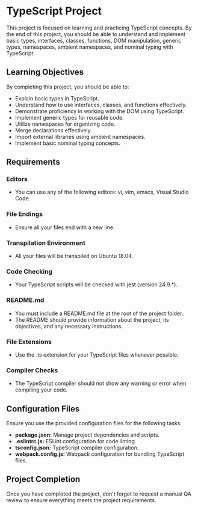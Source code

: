 # TypeScript Project

This project is focused on learning and practicing TypeScript concepts. By the end of this project, you should be able to understand and implement basic types, interfaces, classes, functions, DOM manipulation, generic types, namespaces, ambient namespaces, and nominal typing with TypeScript.

## Learning Objectives

By completing this project, you should be able to:

- Explain basic types in TypeScript.
- Understand how to use interfaces, classes, and functions effectively.
- Demonstrate proficiency in working with the DOM using TypeScript.
- Implement generic types for reusable code.
- Utilize namespaces for organizing code.
- Merge declarations effectively.
- Import external libraries using ambient namespaces.
- Implement basic nominal typing concepts.

## Requirements

### Editors
- You can use any of the following editors: vi, vim, emacs, Visual Studio Code.

### File Endings
- Ensure all your files end with a new line.

### Transpilation Environment
- All your files will be transpiled on Ubuntu 18.04.

### Code Checking
- Your TypeScript scripts will be checked with jest (version 24.9.*).

### README.md
- You must include a README.md file at the root of the project folder.
- The README should provide information about the project, its objectives, and any necessary instructions.

### File Extensions
- Use the .ts extension for your TypeScript files whenever possible.

### Compiler Checks
- The TypeScript compiler should not show any warning or error when compiling your code.

## Configuration Files

Ensure you use the provided configuration files for the following tasks:

- **package.json:** Manage project dependencies and scripts.
- **.eslintrc.js:** ESLint configuration for code linting.
- **tsconfig.json:** TypeScript compiler configuration.
- **webpack.config.js:** Webpack configuration for bundling TypeScript files.

## Project Completion

Once you have completed the project, don't forget to request a manual QA review to ensure everything meets the project requirements.



